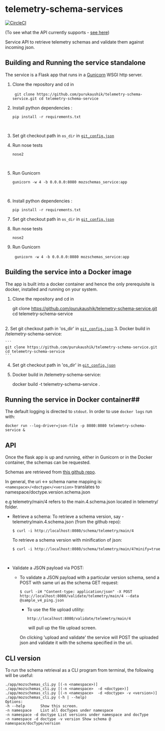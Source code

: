 # telemetry-schema-services
[![CircleCI](https://circleci.com/gh/purukaushik/telemetry-schema-service.svg?style=svg)](https://circleci.com/gh/purukaushik/telemetry-schema-service)

(To see what the API currently supports - [see here](/API.md))


Service API to retrieve telemetry schemas and validate them against incoming json.

## Building and Running the service standalone
The service is a Flask app that runs in a [Gunicorn](http://gunicorn.org/#quickstart) WSGI http server. 

1. Clone the repository and cd in
   ​

    ​```
    git clone https://github.com/purukaushik/telemetry-schema-service.git
    cd telemetry-schema-service    
    ​```



2. Install python dependencies :

    ```
    pip install -r requirements.txt
    ```
   ​


3. Set git checkout path in `os_dir` in [`git_config.json`](https://github.com/purukaushik/telemetry-schema-service/blob/master/app/git_config.json#L4)

4. Run nose tests

    ```
    nose2
    ```
   ​

5. Run Gunicorn

    ```
    gunicorn -w 4 -b 0.0.0.0:8080 mozschemas_service:app
    ```
   ​
6. Install python dependencies :
    ```
    pip install -r requirements.txt
    ```
7. Set git checkout path in `os_dir` in [`git_config.json`](https://github.com/purukaushik/telemetry-schema-service/blob/master/app/git_config.json#L4)

8. Run nose tests
    ```
    nose2
    ```
9. Run Gunicorn

    ​```
    gunicorn -w 4 -b 0.0.0.0:8080 mozschemas_service:app
    ​```

## Building the service into a Docker image
The app is built into a docker container and hence the only prerequisite is docker, installed and running on your system.


1. Clone the repository and cd in



    
    git clone https://github.com/purukaushik/telemetry-schema-service.git
    cd telemetry-schema-service    
    

​    
2. Set git checkout path in 'os_dir' in [`git_config.json`](https://github.com/purukaushik/telemetry-schema-service/blob/master/app/git_config.json#L4)
3. Docker build in /telemetry-schema-service:

    

    ```
    git clone https://github.com/purukaushik/telemetry-schema-service.git
    cd telemetry-schema-service    
    ```

4. Set git checkout path in 'os_dir' in [`git_config.json`](https://github.com/purukaushik/telemetry-schema-service/blob/master/app/git_config.json#L4)
5. Docker build in /telemetry-schema-service:

    docker build -t telemetry-schema-service .
    

## Running the service in Docker container##
The default logging is directed to `stdout`. In order to use `docker logs` run with:

```
docker run --log-driver=json-file -p 8080:8080 telemetry-schema-service & 
```

## API ##

  Once the flask app is up and running, either in Gunicorn or in the Docker container, the schemas can be requested.

  Schemas are retrieved from [this github repo](https://github.com/mozilla-services/mozilla-pipeline-schemas).


  In general, the uri <-> schema name mapping is:
  `<namespace>/<doctype>/<version>` translates to namespace/doctype.version.schema.json

  e.g telemetry/main/4 refers to the main.4.schema.json located in telemetry/ folder.


*   Retrieve a schema:
     To retrieve a schema version, say - telemetry/main.4.schema.json (from the github repo):

        $ curl -i http://localhost:8080/schema/telemetry/main/4
     To retrieve a schema version with minification of json:

        $ curl -i http://localhost:8080/schema/telemetry/main/4?minify=true
    ​		

*   Validate a JSON payload via POST:
    * To validate a JSON payload with a particular version schema, send a POST with same uri as the schema GET request:

      `$ curl -iH "Content-type: application/json" -X POST http://localhost:8080/validate/telemetry/main/4 --data @sample_v4_ping.json`
      * To use the file upload utility:

            http://localhost:8080/validate/telemetry/main/4
        ​
        will pull up the file upload screen.


      On clicking 'upload and validate' the service will POST the uploaded json and validate it with the schema specified in the uri.

## CLI version
To run the schema retrieval as a CLI program from terminal, the following will be useful:

    ./app/mozschemas_cli.py [(-n <namespace>)]
    ./app/mozschemas_cli.py [(-n <namespace>  -d <doctype>)]
    ./app/mozschemas_cli.py [(-n <namespace>  -d <doctype> -v <version>)]
    ./app/mozschemas_cli.py (-h | --help)
    Options:
    -h --help       Show this screen.
    -n namespace    List all docTypes under namespace
    -n namespace -d doctype List versions under namespace and docType
    -n namespace -d doctype -v version Show schema @ namespace/docType/version
